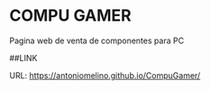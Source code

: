 # COMPU GAMER
Pagina web de venta de componentes para PC

##LINK

URL: https://antoniomelino.github.io/CompuGamer/

